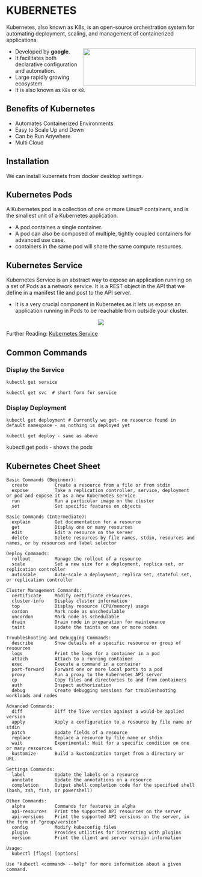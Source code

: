 # KUBERNETES

Kubernetes, also known as K8s, is an open-source orchestration system for automating deployment, scaling, and management of containerized applications. 

<img align="right" height="100" width="300" src="https://user-images.githubusercontent.com/110366380/204751702-f27c65ac-7f7a-4fc2-87d6-eb0926a2ec66.png">

- Developed by **google**.
- It facilitates both declarative configuration and automation.
- Large rapidly growing ecosystem.
- It is also known as `K8s` or `K8`.

## Benefits of Kubernetes

- Automates Containerized Environments
- Easy to Scale Up and Down
- Can be Run Anywhere
- Multi Cloud

## Installation

We can install kubernets from docker desktop settings.

## Kubernetes Pods

A Kubernetes pod is a collection of one or more Linux® containers, and is the smallest unit of a Kubernetes application. 

- A pod containes a single container.
- A pod can also be composed of multiple, tightly coupled containers for advanced use case.
- containers in the same pod will share the same compute resources.

## Kubernetes Service

Kubernetes Service is an abstract way to expose an application running on a set of Pods as a network service. It is a REST object in the API that we define in a manifest file and post to the API server.

- It is a very crucial component in Kubernetes as it lets us expose an application running in Pods to be reachable from outside your cluster.

<p align="center">
  <img src="https://user-images.githubusercontent.com/110366380/204752934-670653cb-4c40-4150-a9b8-fc9d9b50c13d.png">
</p>

Further Reading: [Kubernetes Service](https://blog.learncodeonline.in/kubernetes-core-concepts-services)

## Common Commands

### Display the Service

```
kubectl get service

kubectl get svc  # short form for service
```

### Display Deployment
```
kubectl get deployment # Currently we get- no resource found in default namespace - as nothing is deployed yet

kubectl get deploy - same as above
```

kubectl get pods - shows the pods

## Kubernetes Cheet Sheet

```
Basic Commands (Beginner):
  create          Create a resource from a file or from stdin
  expose          Take a replication controller, service, deployment or pod and expose it as a new Kubernetes service
  run             Run a particular image on the cluster
  set             Set specific features on objects

Basic Commands (Intermediate):
  explain         Get documentation for a resource
  get             Display one or many resources
  edit            Edit a resource on the server
  delete          Delete resources by file names, stdin, resources and names, or by resources and label selector

Deploy Commands:
  rollout         Manage the rollout of a resource
  scale           Set a new size for a deployment, replica set, or replication controller
  autoscale       Auto-scale a deployment, replica set, stateful set, or replication controller

Cluster Management Commands:
  certificate     Modify certificate resources.
  cluster-info    Display cluster information
  top             Display resource (CPU/memory) usage
  cordon          Mark node as unschedulable
  uncordon        Mark node as schedulable
  drain           Drain node in preparation for maintenance
  taint           Update the taints on one or more nodes

Troubleshooting and Debugging Commands:
  describe        Show details of a specific resource or group of resources
  logs            Print the logs for a container in a pod
  attach          Attach to a running container
  exec            Execute a command in a container
  port-forward    Forward one or more local ports to a pod
  proxy           Run a proxy to the Kubernetes API server
  cp              Copy files and directories to and from containers
  auth            Inspect authorization
  debug           Create debugging sessions for troubleshooting workloads and nodes

Advanced Commands:
  diff            Diff the live version against a would-be applied version
  apply           Apply a configuration to a resource by file name or stdin
  patch           Update fields of a resource
  replace         Replace a resource by file name or stdin
  wait            Experimental: Wait for a specific condition on one or many resources
  kustomize       Build a kustomization target from a directory or URL.

Settings Commands:
  label           Update the labels on a resource
  annotate        Update the annotations on a resource
  completion      Output shell completion code for the specified shell (bash, zsh, fish, or powershell)

Other Commands:
  alpha           Commands for features in alpha
  api-resources   Print the supported API resources on the server
  api-versions    Print the supported API versions on the server, in the form of "group/version"
  config          Modify kubeconfig files
  plugin          Provides utilities for interacting with plugins
  version         Print the client and server version information

Usage:
  kubectl [flags] [options]

Use "kubectl <command> --help" for more information about a given command.
```
